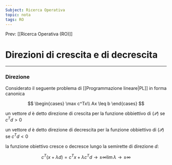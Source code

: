 ```yaml
---
Subject: Ricerca Operativa
topic: nota
tags: RO
---
```


Prev: [[Ricerca Operativa (RO)]]

# Direzioni di crescita e di decrescita
---
### Direzione

Considerato il seguente problema di [[Programmazione lineare|PL]] in forma canonica 

$$
\begin{cases}
\max c^Tx\\
Ax \leq b
\end{cases}
$$

un vettore $d$ è detto direzione di crescita per la funzione obbiettivo di $(\mathcal{P})$ se $c^Td>0$

un vettore $d$ è detto direzione di decrescita per la funzione obbiettivo di $(\mathcal{P})$ se $c^Td<0$

la funzione obiettivo cresce o decresce lungo la semirette di direzione $d$:

$$
c^T(x+\lambda d) = c^Tx+\lambda c^Td \rightarrow \pm \infty\lim \lambda \rightarrow \pm\infty
$$
